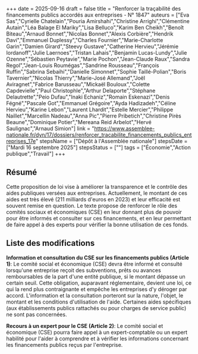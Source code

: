 +++
date = 2025-09-16
draft = false
title = "Renforcer la traçabilité des financements publics accordés aux entreprises - N° 1847"
auteurs = ["Eva Sas","Cyrielle Chatelain","Pouria Amirshahi","Christine Arrighi","Clémentine Autain","Léa Balage El Mariky","Lisa Belluco","Karim Ben Cheikh","Benoît Biteau","Arnaud Bonnet","Nicolas Bonnet","Alexis Corbière","Hendrik Davi","Emmanuel Duplessy","Charles Fournier","Marie-Charlotte Garin","Damien Girard","Steevy Gustave","Catherine Hervieu","Jérémie Iordanoff","Julie Laernoes","Tristan Lahais","Benjamin Lucas-Lundy","Julie Ozenne","Sébastien Peytavie","Marie Pochon","Jean-Claude Raux","Sandra Regol","Jean-Louis Roumégas","Sandrine Rousseau","François Ruffin","Sabrina Sebaihi","Danielle Simonnet","Sophie Taillé-Polian","Boris Tavernier","Nicolas Thierry","Marie-José Allemand","Joël Aviragnet","Fabrice Barusseau","Mickaël Bouloux","Colette Capdevielle","Paul Christophle","Arthur Delaporte","Stéphane Delautrette","Peio Dufau","Inaki Echaniz","Romain Eskenazi","Denis Fégné","Pascale Got","Emmanuel Grégoire","Ayda Hadizadeh","Céline Hervieu","Karine Lebon","Laurent Lhardit","Estelle Mercier","Philippe Naillet","Marcellin Nadeau","Anna Pic","Pierre Pribetich","Christine Pirès Beaune","Dominique Potier","Mereana Reid Arbelot","Hervé Saulignac","Arnaud Simion"]
link = "https://www.assemblee-nationale.fr/dyn/17/dossiers/renforcer_tracabilite_financements_publics_entreprises_17e"
stepsName = ["Dépôt à l'Assemblée nationale"]
stepsDate = ["Mardi 16 septembre 2025"]
stepsStatus = [""]
tags = ["Économie","Action publique","Travail"]
+++

## Résumé

Cette proposition de loi vise à améliorer la transparence et le contrôle des aides publiques versées aux entreprises. Actuellement, le montant de ces aides est très élevé (211 milliards d'euros en 2023) et leur efficacité est souvent remise en question. Le texte propose de renforcer le rôle des comités sociaux et économiques (CSE) en leur donnant plus de pouvoir pour être informés et consulter sur ces financements, et en leur permettant de faire appel à des experts pour vérifier la bonne utilisation de ces fonds.

## Liste des modifications

**Information et consultation du CSE sur les financements publics (Article 1)**: Le comité social et économique (CSE) devra être informé et consulté lorsqu'une entreprise reçoit des subventions, prêts ou avances remboursables de la part d'une entité publique, si le montant dépasse un certain seuil. Cette obligation, auparavant réglementaire, devient une loi, ce qui la rend plus contraignante et empêche les entreprises d'y déroger par accord. L'information et la consultation porteront sur la nature, l'objet, le montant et les conditions d'utilisation de l'aide. Certaines aides spécifiques (aux établissements publics rattachés ou pour charges de service public) ne sont pas concernées.

**Recours à un expert pour le CSE (Article 2)**: Le comité social et économique (CSE) pourra faire appel à un expert-comptable ou un expert habilité pour l'aider à comprendre et à vérifier les informations concernant les financements publics reçus par l'entreprise.
